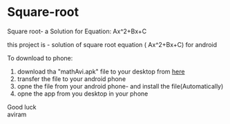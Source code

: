 # Square-root
Square root- a Solution for Equation: Ax^2+Bx+C

this project is - solution of square root equation ( Ax^2+Bx+C) for android 

To download to phone:<br>
1. download tha "mathAvi.apk" file to your desktop from <a href="https://www.dropbox.com/s/b1uuhxzln45fljo/mathAvi.apk?dl=0">here</a><br>
2. transfer the file to your android phone<br>
3. opne the file from your android phone- and install the file(Automatically)<br>
4. opne the app from you desktop in your phone<br>

Good luck<br>
aviram
